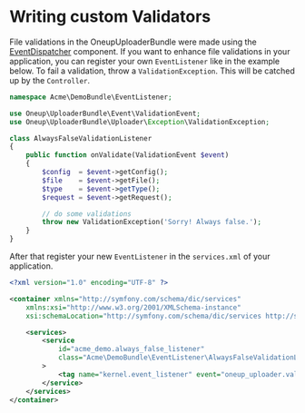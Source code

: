 Writing custom Validators
=========================

File validations in the OneupUploaderBundle were made using the [EventDispatcher](http://symfony.com/doc/current/components/event_dispatcher/introduction.html) component.
If you want to enhance file validations in your application, you can register your own `EventListener` like in the example below.
To fail a validation, throw a `ValidationException`. This will be catched up by the `Controller`.

```php
namespace Acme\DemoBundle\EventListener;

use Oneup\UploaderBundle\Event\ValidationEvent;
use Oneup\UploaderBundle\Uploader\Exception\ValidationException;

class AlwaysFalseValidationListener
{
    public function onValidate(ValidationEvent $event)
    {
        $config  = $event->getConfig();
        $file    = $event->getFile();
        $type    = $event->getType();
        $request = $event->getRequest();

        // do some validations
        throw new ValidationException('Sorry! Always false.');
    }
}
```

After that register your new `EventListener` in the `services.xml` of your application.

```xml
<?xml version="1.0" encoding="UTF-8" ?>

<container xmlns="http://symfony.com/schema/dic/services"
    xmlns:xsi="http://www.w3.org/2001/XMLSchema-instance"
    xsi:schemaLocation="http://symfony.com/schema/dic/services http://symfony.com/schema/dic/services/services-1.0.xsd">

    <services>
        <service
            id="acme_demo.always_false_listener"
            class="Acme\DemoBundle\EventListener\AlwaysFalseValidationListener"
        >
            <tag name="kernel.event_listener" event="oneup_uploader.validation" method="onValidate" />
        </service>
    </services>
</container>
```
